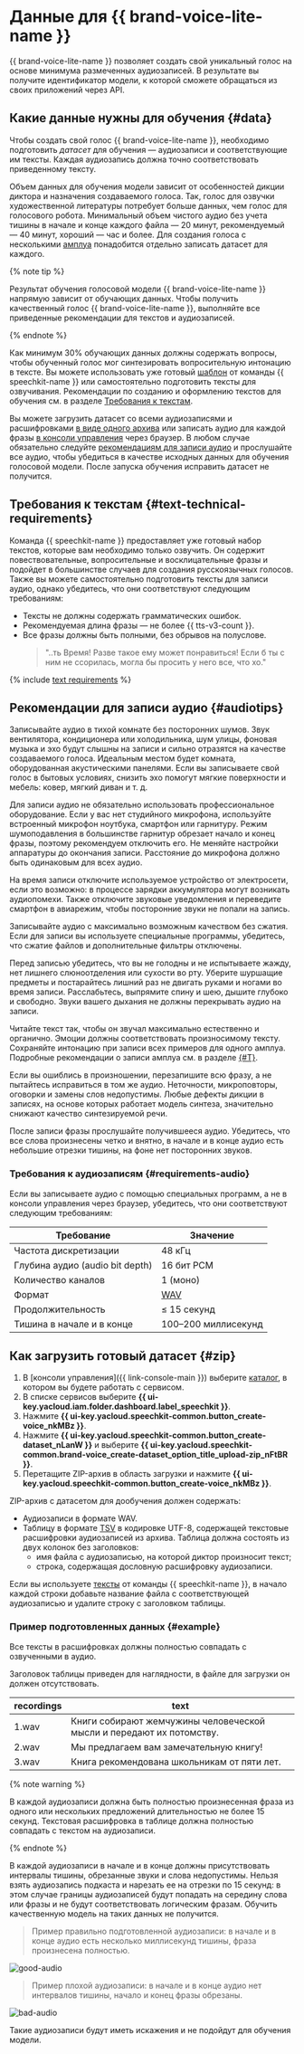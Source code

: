 # Данные для {{ brand-voice-lite-name }}

{{ brand-voice-lite-name }} позволяет создать свой уникальный голос на основе минимума размеченных аудиозаписей. В результате вы получите идентификатор модели, к которой сможете обращаться из своих приложений через API.


## Какие данные нужны для обучения {#data}

Чтобы создать свой голос {{ brand-voice-lite-name }}, необходимо подготовить _датасет_ для обучения — аудиозаписи и соответствующие им тексты. Каждая аудиозапись должна точно соответствовать приведенному тексту.

Объем данных для обучения модели зависит от особенностей дикции диктора и назначения создаваемого голоса. Так, голос для озвучки художественной литературы потребует больше данных, чем голос для голосового робота. Минимальный объем чистого аудио без учета тишины в начале и конце каждого файла — 20 минут, рекомендуемый — 40 минут, хороший — час и более. Для создания голоса с несколькими [амплуа](../index.md#role) понадобится отдельно записать датасет для каждого.

{% note tip %}

Результат обучения голосовой модели {{ brand-voice-lite-name }} напрямую зависит от обучающих данных. Чтобы получить качественный голос {{ brand-voice-lite-name }}, выполняйте все приведенные рекомендации для текстов и аудиозаписей.

{% endnote %}

Как минимум 30% обучающих данных должны содержать вопросы, чтобы обученный голос мог синтезировать вопросительную интонацию в тексте. Вы можете использовать уже готовый [шаблон](https://storage.yandexcloud.net/doc-files/ml/brand_voice_lite_text_example.tsv) от команды {{ speechkit-name }} или самостоятельно подготовить тексты для озвучивания. Рекомендации по созданию и оформлению текстов для обучения см. в разделе [Требования к текстам](#text-technical-requirements).

Вы можете загрузить датасет со всеми аудиозаписями и расшифровками [в виде одного архива](#zip) или записать аудио для каждой фразы [в консоли управления](#console-record) через браузер. В любом случае обязательно следуйте [рекомендациям для записи аудио](#audiotips) и прослушайте все аудио, чтобы убедиться в качестве исходных данных для обучения голосовой модели. После запуска обучения исправить датасет не получится. 

## Требования к текстам {#text-technical-requirements}

Команда {{ speechkit-name }} предоставляет уже готовый набор текстов, которые вам необходимо только озвучить. Он содержит повествовательные, вопросительные и восклицательные фразы и подойдет в большинстве случаев для создания русскоязычных голосов. Также вы можете самостоятельно подготовить тексты для записи аудио, однако убедитесь, что они соответствуют следующим требованиям:

* Тексты не должны содержать грамматических ошибок.
* Рекомендуемая длина фразы — не более {{ tts-v3-count }}.
* Все фразы должны быть полными, без обрывов на полуслове.
  > "..ть Время! Разве такое ему может понравиться! Если б ты с ним не ссорилась, могла бы просить у него все, что хо."

{% include [text requirements](../../../_includes/speechkit/tts-text-requirements.md) %}

## Рекомендации для записи аудио {#audiotips}

Записывайте аудио в тихой комнате без посторонних шумов. Звук вентилятора, кондиционера или холодильника, шум улицы, фоновая музыка и эхо будут слышны на записи и сильно отразятся на качестве создаваемого голоса. Идеальным местом будет комната, оборудованная акустическими панелями. Если вы записываете свой голос в бытовых условиях, снизить эхо помогут мягкие поверхности и мебель: ковер, мягкий диван и т. д.

Для записи аудио не обязательно использовать профессиональное оборудование. Если у вас нет студийного микрофона, используйте встроенный микрофон ноутбука, смартфон или гарнитуру. Режим шумоподавления в большинстве гарнитур обрезает начало и конец фразы, поэтому рекомендуем отключить его. Не меняйте настройки аппаратуры до окончания записи. Расстояние до микрофона должно быть одинаковым для всех аудио.

На время записи отключите используемое устройство от электросети, если это возможно: в процессе зарядки аккумулятора могут возникать аудиопомехи. Также отключите звуковые уведомления и переведите смартфон в авиарежим, чтобы посторонние звуки не попали на запись.

Записывайте аудио с максимально возможным качеством без сжатия. Если для записи вы используете специальные программы, убедитесь, что сжатие файлов и дополнительные фильтры отключены.

Перед записью убедитесь, что вы не голодны и не испытываете жажду, нет лишнего слюноотделения или сухости во рту. Уберите шуршащие предметы и постарайтесь лишний раз не двигать руками и ногами во время записи. Расслабьтесь, выпрямите спину и шею, дышите глубоко и свободно. Звуки вашего дыхания не должны перекрывать аудио на записи.

Читайте текст так, чтобы он звучал максимально естественно и органично. Эмоции должны соответствовать произносимому тексту. Сохраняйте интонацию при записи всех примеров для одного амплуа. Подробные рекомендации о записи амплуа см. в разделе [{#T}](./roles-records.md).

Если вы ошиблись в произношении, перезапишите всю фразу, а не пытайтесь исправиться в том же аудио. Неточности, микроповторы, оговорки и замены слов недопустимы. Любые дефекты дикции в записях, на основе которых работает модель синтеза, значительно снижают качество синтезируемой речи.

После записи фразы прослушайте получившееся аудио. Убедитесь, что все слова произнесены четко и внятно, в начале и в конце аудио есть небольшие отрезки тишины, на фоне нет посторонних звуков.

### Требования к аудиозаписям {#requirements-audio}

Если вы записываете аудио с помощью специальных программ, а не в консоли управления через браузер, убедитесь, что они соответствуют следующим требованиям: 

| Требование | Значение |
| --- | --- |
| Частота дискретизации | 48 кГц |
| Глубина аудио (audio bit depth) |  16 бит PCM |
| Количество каналов | 1 (моно) |
| Формат | [WAV](https://ru.wikipedia.org/wiki/WAV) |
| Продолжительность | ≤ 15 секунд |
| Тишина в начале и в конце | 100–200 миллисекунд |


## Как загрузить готовый датасет {#zip}

1. В [консоли управления]({{ link-console-main }}) выберите [каталог](../../../resource-manager/concepts/resources-hierarchy.md#folder), в котором вы будете работать с сервисом.
1. В списке сервисов выберите **{{ ui-key.yacloud.iam.folder.dashboard.label_speechkit }}**.
1. Нажмите **{{ ui-key.yacloud.speechkit-common.button_create-voice_nkMBz }}**.
1. Нажмите **{{ ui-key.yacloud.speechkit-common.button_create-dataset_nLanW }}** и выберите **{{ ui-key.yacloud.speechkit-common.brand-voice_create-dataset_option_title_upload-zip_nFtBR }}**.
1. Перетащите ZIP-архив в область загрузки и нажмите **{{ ui-key.yacloud.speechkit-common.button_create-voice_nkMBz }}**.

ZIP-архив с датасетом для дообучения должен содержать:

* Аудиозаписи в формате WAV.
* Таблицу в формате [TSV](https://ru.wikipedia.org/wiki/TSV) в кодировке UTF-8, содержащей текстовые расшифровки аудиозаписей из архива. Таблица должна состоять из двух колонок без заголовков:
   * имя файла с аудиозаписью, на которой диктор произносит текст;
   * строка, содержащая дословную расшифровку аудиозаписи.

Если вы используете [тексты](https://storage.yandexcloud.net/doc-files/ml/brand_voice_lite_text_example.tsv) от команды {{ speechkit-name }}, в начало каждой строки добавьте название файла с соответствующей аудиозаписью и удалите строку с заголовком таблицы.

### Пример подготовленных данных {#example}

Все тексты в расшифровках должны полностью совпадать с озвученными в аудио.

Заголовок таблицы приведен для наглядности, в файле для загрузки он должен отсутствовать.

| recordings | text |
|---|---|
| 1.wav | Книги собирают жемчужины человеческой мысли и передают их потомству. |
| 2.wav | Мы предлагаем вам замечательную книгу! |
| 3.wav | Книга рекомендована школьникам от пяти лет. |

{% note warning %}

В каждой аудиозаписи должна быть полностью произнесенная фраза из одного или нескольких предложений длительностью не более 15 секунд. Текстовая расшифровка в таблице должна полностью совпадать с текстом на аудиозаписи.

{% endnote %}

В каждой аудиозаписи в начале и в конце должны присутствовать интервалы тишины, обрезанные звуки и слова недопустимы. Нельзя взять аудиозапись подкаста и нарезать ее на отрезки по 15 секунд: в этом случае границы аудиозаписей будут попадать на середину слова или фразы и не будут соответствовать логическим фразам. Обучить качественную модель на таких данных не получится.

> Пример правильно подготовленной аудиозаписи: в начале и в конце аудио есть несколько миллисекунд тишины, фраза произнесена полностью.

![good-audio](../../../_assets/speechkit/good-audio.png)

> Пример плохой аудиозаписи: в начале и в конце аудио нет интервалов тишины, начало и конец фразы обрезаны.

![bad-audio](../../../_assets/speechkit/bad-audio.png)

Такие аудиозаписи будут иметь искажения и не подойдут для обучения модели.

